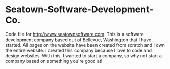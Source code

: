 # Seatown-Software-Development-Co.
Code file for http://www.seatownsoftware.com. 
This is a software development company based out of Bellevue, Washington that I have started. All pages on the website have been created from scratch and I own the entire website. 
I created this company because I love to code and design websites. With this, I wanted to start a company, so why not start a company based on something you're good at!
